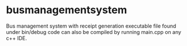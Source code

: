 # busmanagementsystem
Bus management system with receipt generation
executable file found under bin/debug
code can also be compiled by running main.cpp on any c++ IDE.
